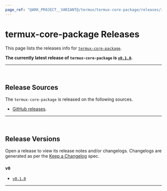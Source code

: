 ```yaml
---
page_ref: "@ARK_PROJECT__VARIANT@/termux/termux-core-package/releases/index.html"
---
```


# termux-core-package Releases

This page lists the releases info for [`termux-core-package`](https://github.com/termux/termux-core-package).

**The currently latest release of `termux-core-package` is [`v0.1.0`](0/v0.1.0.md).**

---

&nbsp;





## Release Sources

The `termux-core-package` is released on the following sources.

- [GitHub releases](https://github.com/termux/termux-core-package/releases).

---

&nbsp;





## Release Versions

Open a release to view its release notes and/or changelogs. Changelogs are generated as per the [Keep a Changelog](https://github.com/olivierlacan/keep-a-changelog) spec.

### `v0`

- [`v0.1.0`](0/v0.1.0.md)

---

&nbsp;
